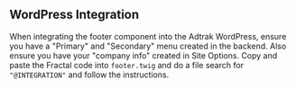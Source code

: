## WordPress Integration

When integrating the footer component into the Adtrak WordPress, ensure you have a "Primary" and "Secondary" menu created in the backend. Also ensure you have your "company info" created in Site Options. Copy and paste the Fractal code into `footer.twig` and do a file search for `"@INTEGRATION"` and follow the instructions.